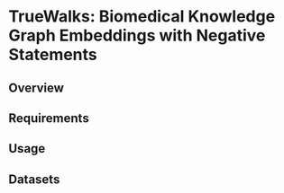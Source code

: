 # TrueWalks: Biomedical Knowledge Graph Embeddings with Negative Statements

## Overview

## Requirements

## Usage

## Datasets
